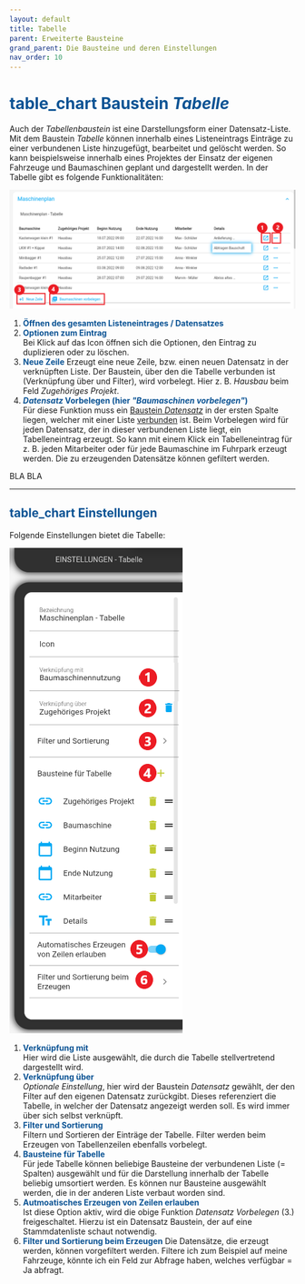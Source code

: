 ```yaml
---
layout: default
title: Tabelle
parent: Erweiterte Bausteine
grand_parent: Die Bausteine und deren Einstellungen
nav_order: 10
---
```


# <span style="color:#0b5394"><span class="material-icons">table_chart</span> **Baustein *Tabelle***</span>

Auch der *Tabellenbaustein* ist eine Darstellungsform einer Datensatz-Liste.
Mit dem Baustein *Tabelle* können innerhalb eines Listeneintrags Einträge zu einer verbundenen Liste hinzugefügt, bearbeitet und gelöscht werden. 
So kann beispielsweise innerhalb eines Projektes der Einsatz der eigenen Fahrzeuge und Baumaschinen geplant und dargestellt werden.
In der Tabelle gibt es folgende Funktionalitäten:

![table1](\assets\record-spec-settings\1table1.png "table1")

1. <span style="color:#0b5394">**Öffnen des gesamten Listeneintrages / Datensatzes**</span>
2. <span style="color:#0b5394">**Optionen zum Eintrag**</span>  
    Bei Klick auf das Icon öffnen sich die Optionen, den Eintrag zu duplizieren oder zu löschen.
3. <span style="color:#0b5394">**Neue Zeile**</span> 
    Erzeugt eine neue Zeile, bzw. einen neuen Datensatz in der verknüpften Liste. 
    Der Baustein, über den die Tabelle verbunden ist (Verknüpfung über und Filter), wird vorbelegt. 
    Hier z. B. *Hausbau* beim Feld *Zugehöriges Projekt*.  
4. <span style="color:#0b5394">***Datensatz* Vorbelegen (hier *"Baumaschinen vorbelegen"*)**</span>  
    Für diese Funktion muss ein [Baustein *Datensatz*](/docs/record-spec-settings/grand-child-expanded/record.html) in der ersten Spalte liegen, welcher mit einer Liste [verbunden](/docs/link-lists.html) ist. Beim Vorbelegen wird für jeden Datensatz, der in dieser verbundenen Liste liegt, ein Tabelleneintrag erzeugt. So kann mit einem Klick ein Tabelleneintrag für z. B. jeden Mitarbeiter oder für jede Baumaschine im Fuhrpark erzeugt werden. Die zu erzeugenden Datensätze können gefiltert werden. 


BLA BLA


---

## <span style="color:#0b5394"><span class="material-icons">table_chart</span> **Einstellungen**</span>

Folgende Einstellungen bietet die Tabelle:

![table2](\assets\record-spec-settings\2table.png "table2")


1. <span style="color:#0b5394">**Verknüpfung mit**</span>  
    Hier wird die Liste ausgewählt, die durch die Tabelle stellvertretend dargestellt wird.
2. <span style="color:#0b5394">**Verknüpfung über**</span>  
    *Optionale Einstellung*, hier wird der Baustein *Datensatz* gewählt, der den Filter auf den eigenen Datensatz zurückgibt.
    Dieses referenziert die Tabelle, in welcher der Datensatz angezeigt werden soll. Es wird immer über sich selbst verknüpft.
3. <span style="color:#0b5394">**Filter und Sortierung**</span>  
    Filtern und Sortieren der Einträge der Tabelle. Filter werden beim Erzeugen von Tabellenzeilen ebenfalls vorbelegt.
4. <span style="color:#0b5394">**Bausteine für Tabelle**</span>  
    Für jede Tabelle können beliebige Bausteine der verbundenen Liste (= Spalten) ausgewählt und für die Darstellung innerhalb der Tabelle beliebig umsortiert werden.
    Es können nur Bausteine ausgewählt werden, die in der anderen Liste verbaut worden sind. 
5. <span style="color:#0b5394">**Autmoatisches Erzeugen von Zeilen erlauben**</span>  
    Ist diese Option aktiv, wird die obige Funktion *Datensatz Vorbelegen* (3.) freigeschaltet.
    Hierzu ist ein Datensatz Baustein, der auf eine Stammdatenliste schaut notwendig.
6. <span style="color:#0b5394">**Filter und Sortierung beim Erzeugen**</span>
    Die Datensätze, die erzeugt werden, können vorgefiltert werden.
    Filtere ich zum Beispiel auf meine Fahrzeuge, könnte ich ein Feld zur Abfrage haben, welches verfügbar = Ja abfragt.